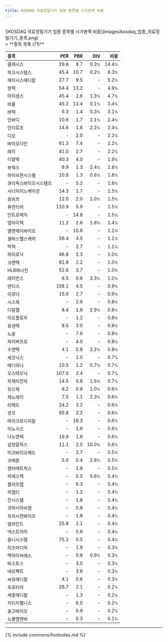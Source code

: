 ```yaml
---
title: KOSDAQ 의료정밀기기 업종 종목별 시가총액 비중
---
```

<br>
![KOSDAQ 의료정밀기기 업종 종목별 시가총액 비중](images/kosdaq_업종_의료정밀기기_종목.png)
<br>
> **종목 목록 (71)**<a id="list"></a>

| **종목** | **PER** | **PBR** | **DIV** | **비중** |
| :------- | ------: | ------: | ------: | -------: |
| 클래시스 | 29.6<small></small> | 9.7<small></small> | 0.3<small>%</small> | 14.4<small>%</small> |
| 파크시스템스 | 45.4<small></small> | 10.7<small></small> | 0.2<small>%</small> | 8.3<small>%</small> |
| 제이시스메디칼 | 27.7<small></small> | 9.5<small></small> | - | 5.2<small>%</small> |
| 원텍 | 54.4<small></small> | 13.2<small></small> | - | 4.9<small>%</small> |
| 아이센스 | 45.4<small></small> | 2.6<small></small> | 1.3<small>%</small> | 4.7<small>%</small> |
| 비올 | 45.2<small></small> | 13.4<small></small> | 0.1<small>%</small> | 3.4<small>%</small> |
| 바텍 | 6.3<small></small> | 1.4<small></small> | 0.3<small>%</small> | 3.1<small>%</small> |
| 인바디 | 10.6<small></small> | 1.7<small></small> | 1.1<small>%</small> | 2.4<small>%</small> |
| 인터로조 | 14.6<small></small> | 1.8<small></small> | 2.2<small>%</small> | 2.4<small>%</small> |
| 디오 | - | 2.0<small></small> | - | 2.2<small>%</small> |
| 바이오다인 | 61.3<small></small> | 7.4<small></small> | - | 2.2<small>%</small> |
| 레이 | 41.0<small></small> | 2.7<small></small> | - | 2.2<small>%</small> |
| 디알텍 | 40.3<small></small> | 4.0<small></small> | - | 1.9<small>%</small> |
| 뷰웍스 | 9.9<small></small> | 1.3<small></small> | 2.4<small>%</small> | 1.8<small>%</small> |
| 하이비젼시스템 | 10.8<small></small> | 1.3<small></small> | 0.6<small>%</small> | 1.8<small>%</small> |
| 큐리옥스바이오시스템즈 | - | 5.2<small></small> | - | 1.8<small>%</small> |
| 시너지이노베이션 | 14.3<small></small> | 1.7<small></small> | - | 1.5<small>%</small> |
| 휴비츠 | 12.0<small></small> | 2.0<small></small> | 1.0<small>%</small> | 1.5<small>%</small> |
| 퓨런티어 | 110.9<small></small> | 5.9<small></small> | - | 1.5<small>%</small> |
| 인트로메딕 | - | 14.8<small></small> | - | 1.5<small>%</small> |
| 엠아이텍 | 11.2<small></small> | 2.6<small></small> | 1.8<small>%</small> | 1.4<small>%</small> |
| 엘앤케이바이오 | - | 10.6<small></small> | - | 1.1<small>%</small> |
| 셀바스헬스케어 | 56.4<small></small> | 4.5<small></small> | - | 1.1<small>%</small> |
| 빅텍 | - | 2.7<small></small> | - | 1.1<small>%</small> |
| 하이로닉 | 46.8<small></small> | 2.3<small></small> | - | 1.0<small>%</small> |
| 코렌텍 | 81.8<small></small> | 2.2<small></small> | - | 1.0<small>%</small> |
| HLB파나진 | 52.6<small></small> | 3.7<small></small> | - | 1.0<small>%</small> |
| 레이언스 | 6.5<small></small> | 0.6<small></small> | 3.3<small>%</small> | 1.0<small>%</small> |
| 덴티스 | 108.1<small></small> | 4.5<small></small> | - | 0.9<small>%</small> |
| 이루다 | 15.0<small></small> | 2.7<small></small> | - | 0.9<small>%</small> |
| 시스웍 | - | 2.6<small></small> | - | 0.8<small>%</small> |
| 디알젬 | 8.4<small></small> | 1.6<small></small> | 2.9<small>%</small> | 0.8<small>%</small> |
| 이오플로우 | - | 1.2<small></small> | - | 0.8<small>%</small> |
| 휴센텍 | 8.5<small></small> | 3.0<small></small> | - | 0.8<small>%</small> |
| 노을 | - | 7.6<small></small> | - | 0.8<small>%</small> |
| 파이버프로 | - | 4.0<small></small> | - | 0.8<small>%</small> |
| 수젠텍 | 4.1<small></small> | 0.8<small></small> | 2.2<small>%</small> | 0.8<small>%</small> |
| 세코닉스 | - | 1.0<small></small> | - | 0.7<small>%</small> |
| 메디아나 | 10.5<small></small> | 1.2<small></small> | 0.7<small>%</small> | 0.7<small>%</small> |
| 오스테오닉 | 107.0<small></small> | 2.4<small></small> | - | 0.7<small>%</small> |
| 피제이전자 | 14.5<small></small> | 0.8<small></small> | 1.5<small>%</small> | 0.7<small>%</small> |
| 위드텍 | 8.2<small></small> | 0.9<small></small> | 1.0<small>%</small> | 0.6<small>%</small> |
| 제노레이 | 7.0<small></small> | 1.1<small></small> | 2.3<small>%</small> | 0.6<small>%</small> |
| 리메드 | 24.2<small></small> | 3.2<small></small> | - | 0.6<small>%</small> |
| 센코 | 95.8<small></small> | 2.2<small></small> | - | 0.6<small>%</small> |
| 마이크로디지탈 | - | 16.3<small></small> | - | 0.6<small>%</small> |
| 이노시스 | - | 1.6<small></small> | - | 0.6<small>%</small> |
| 나노엔텍 | 19.9<small></small> | 1.6<small></small> | - | 0.6<small>%</small> |
| 삼양옵틱스 | 11.1<small></small> | 2.5<small></small> | 10.0<small>%</small> | 0.6<small>%</small> |
| 미코바이오메드 | - | 2.7<small></small> | - | 0.5<small>%</small> |
| 코메론 | 5.0<small></small> | 0.4<small></small> | 2.8<small>%</small> | 0.5<small>%</small> |
| 퀀타매트릭스 | - | 1.9<small></small> | - | 0.5<small>%</small> |
| 피에스텍 | - | 0.5<small></small> | 5.6<small>%</small> | 0.4<small>%</small> |
| 플라즈맵 | - | 6.3<small></small> | - | 0.4<small>%</small> |
| 피엠티 | - | 1.2<small></small> | - | 0.4<small>%</small> |
| 진시스템 | - | 1.8<small></small> | - | 0.4<small>%</small> |
| 코아시아씨엠 | - | 0.8<small></small> | - | 0.4<small>%</small> |
| 프리시젼바이오 | - | 1.8<small></small> | - | 0.4<small>%</small> |
| 얼라인드 | 25.8<small></small> | 2.1<small></small> | - | 0.4<small>%</small> |
| 넥스트아이 | - | 0.6<small></small> | - | 0.4<small>%</small> |
| 옴니시스템 | 75.2<small></small> | 0.5<small></small> | - | 0.4<small>%</small> |
| 이즈미디어 | - | 1.9<small></small> | - | 0.3<small>%</small> |
| 멕아이씨에스 | - | 0.8<small></small> | 0.9<small>%</small> | 0.3<small>%</small> |
| 비스토스 | - | 3.0<small></small> | - | 0.3<small>%</small> |
| 네오펙트 | - | 3.6<small></small> | - | 0.3<small>%</small> |
| 씨유메디칼 | 4.1<small></small> | 0.6<small></small> | - | 0.3<small>%</small> |
| 프로티아 | 26.7<small></small> | 2.1<small></small> | - | 0.2<small>%</small> |
| 세종메디칼 | - | 1.3<small></small> | - | 0.2<small>%</small> |
| 지티지웰니스 | - | 6.0<small></small> | - | 0.2<small>%</small> |
| 솔고바이오 | - | 0.9<small></small> | - | 0.2<small>%</small> |
| 노블엠앤비 | - | 0.3<small></small> | - | 0.1<small>%</small> |

---
{% include commons/footnotes.md %}